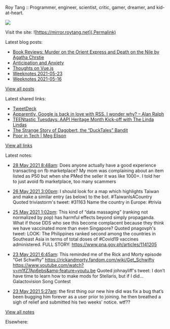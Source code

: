 Roy Tang :: Programmer, engineer, scientist, critic, gamer, dreamer, and kid-at-heart.

![](https://roytang.net/img/profile.jpg)

Visit the site: ![https://mirror.roytang.net](.Permalink)

Latest blog posts:
    

- [Book Reviews: Murder on the Orient Express and Death on the Nile by Agatha Chrstie](https://mirror.roytang.net/2021/05/book-reviews-murder-on-the-orient-express-and-death-on-the-nile-by-agatha-chrstie/)
- [Anticipation and Anxiety](https://mirror.roytang.net/2021/05/anticipation-and-anxiety/)
- [Thoughts on Vue.js](https://mirror.roytang.net/2021/05/thoughts-on-vue.js/)
- [Weeknotes 2021-05-23](https://mirror.roytang.net/2021/05/weeknotes-2021-05-23/)
- [Weeknotes 2021-05-16](https://mirror.roytang.net/2021/05/weeknotes-2021-05-16/)

[View all posts](https://mirror.roytang.net/blog)

Latest shared links:
    

- [TweetDeck](https://mirror.roytang.net/2021/05/tweetdeck/)
- [Apparently, Google is back in love with RSS. I wonder why? – Alan Ralph](https://mirror.roytang.net/2021/05/apparently-google-is-back-in-love-with-rss-i-wonder-why-alan-ralph/)
- [TEENtastic Tuesdays: AAPI Heritage Month Kick-off with The Linda Lindas](https://mirror.roytang.net/2021/05/teentastic-tuesdays-aapi-heritage-month-kick-off-with-the-linda-lindas/)
- [The Strange Story of Dagobert, the “DuckTales” Bandit](https://mirror.roytang.net/2021/05/the-strange-story-of-dagobert-the-ducktales-bandit/)
- [Poor in Tech | Meg Elison](https://mirror.roytang.net/2021/05/poor-in-tech-meg-elison/)

[View all links](https://mirror.roytang.net/links)

Latest notes:
    

- [28 May 2021 8:48am](https://mirror.roytang.net/2021/05/1398199368465850375/): Does anyone actually have a good experience transacting on fb marketplace? My mom was complaining about an item listed as P50 but when she PMed the seller it was like 1000+. I told her to just avoid fb marketplace, too many scammers
- [26 May 2021 3:00pm](https://mirror.roytang.net/2021/05/1397568294383611906/): I should look for a map which highlights Taiwan and make a similar entry (as below) to the bot. #TaiwanIsACountry
Quoted triviastorm&#39;s tweet:   #31163 Name the country in Europe: #trivia  
- [25 May 2021 1:02pm](https://mirror.roytang.net/2021/05/1397176143820722180/): This kind of &ldquo;data massaging&rdquo; (ranking not normalized by pop) has harmful effects beyond simply propaganda. What if those DDS who see this become complacent because they think we have vaccinated more than even Singapore?
Quoted pnagovph&#39;s tweet:   LOOK: The Philippines ranked second among the countries in Southeast Asia in terms of total doses of #Covid19 vaccines administered.
FULL STORY: https://www.pna.gov.ph/articles/1141205
 
- [23 May 2021 6:45am](https://mirror.roytang.net/2021/05/1396356641285566466/): This reminded me of the Rick and Morty episode “Get Schwifty” https://rickandmorty.fandom.com/wiki/Get_Schwifty
https://www.youtube.com/watch?v=m1fZ7Ap6ebs&amp;feature=youtu.be
Quoted johnayliff&#39;s tweet:   I don&rsquo;t have time to learn how to make mods for Stellaris, but if I did&hellip; Galactovision Song Contest  
- [23 May 2021 5:27am](https://mirror.roytang.net/2021/05/1396336876928126980/): the first thing our new hire did was fix a bug that&rsquo;s been bugging him forever as a user prior to joining.
he then breathed a sigh of relief and submitted his two weeks&rsquo; notice. wtf??

[View all notes](https://mirror.roytang.net/notes)

Elsewhere:
